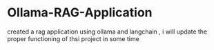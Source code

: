 # Ollama-RAG-Application
created a rag application using ollama and langchain , i will update the proper functioning of thsi project in some time 
